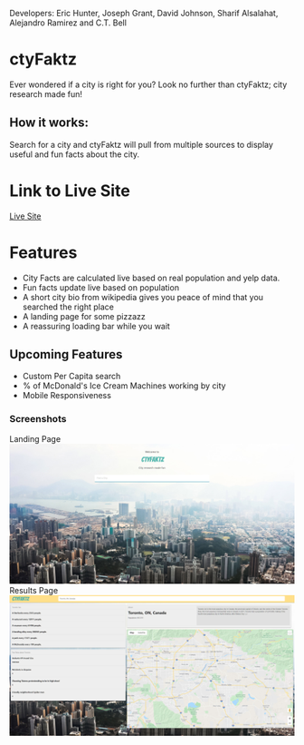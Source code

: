 Developers: Eric Hunter, Joseph Grant, David Johnson, Sharif Alsalahat, Alejandro Ramirez and C.T. Bell

# ctyFaktz

Ever wondered if a city is right for you? Look no further than ctyFaktz; city research made fun!

## How it works:

Search for a city and ctyFaktz will pull from multiple sources to display useful and fun facts about the city.

# Link to Live Site

[Live Site](https://charlestbell.github.io/ctyFaktz/)

# Features

- City Facts are calculated live based on real population and yelp data.
- Fun facts update live based on population
- A short city bio from wikipedia gives you peace of mind that you searched the right place
- A landing page for some pizzazz
- A reassuring loading bar while you wait

## Upcoming Features

- Custom Per Capita search
- % of McDonald's Ice Cream Machines working by city
- Mobile Responsiveness

### Screenshots

Landing Page
![Screenshot](Assets/screenshot1.jpg "Screenshot")
Results Page
![Screenshot](Assets/screenshot2.jpg "Screenshot")
